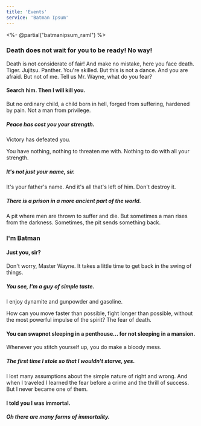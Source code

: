```yaml
---
title: 'Events'
service: 'Batman Ipsum'
---
```


<%- @partial("batmanipsum_raml") %>

<h3>Death does not wait for you to be ready! No way!</h3>

Death is not considerate of fair! And make no mistake, here you face death. Tiger. Jujitsu. Panther. You're skilled. But this is not a dance. And you are afraid. But not of me. Tell us Mr. Wayne, what do you fear?

<h4>Search him. Then I will kill you.</h4>

But no ordinary child, a child born in hell, forged from suffering, hardened by pain. Not a man from privilege.

<h5>Peace has cost you your strength.</h5> Victory has defeated you.

You have nothing, nothing to threaten me with. Nothing to do with all your strength.

<h5>It's not just your name, sir.</h5> It's your father's name. And it's all that's left of him. Don't destroy it.

<h5>There is a prison in a more ancient part of the world.</h5> A pit where men are thrown to suffer and die. But sometimes a man rises from the darkness. Sometimes, the pit sends something back.

<h3>I'm Batman</h3>

<h4>Just you, sir?</h4> Don't worry, Master Wayne. It takes a little time to get back in the swing of things.

<h5>You see, I'm a guy of simple taste.</h5> I enjoy dynamite and gunpowder and gasoline.

How can you move faster than possible, fight longer than possible, without the most powerful impulse of the spirit? The fear of death.

<h4>You can swapnot sleeping in a penthouse... for not sleeping in a mansion.</h4> Whenever you stitch yourself up, you do make a bloody mess.

<h5>The first time I stole so that I wouldn't starve, yes.</h5> I lost many assumptions about the simple nature of right and wrong. And when I traveled I learned the fear before a crime and the thrill of success. But I never became one of them.

<h4>I told you I was immortal.</h4> <h5>Oh there are many forms of immortality.</h5>
